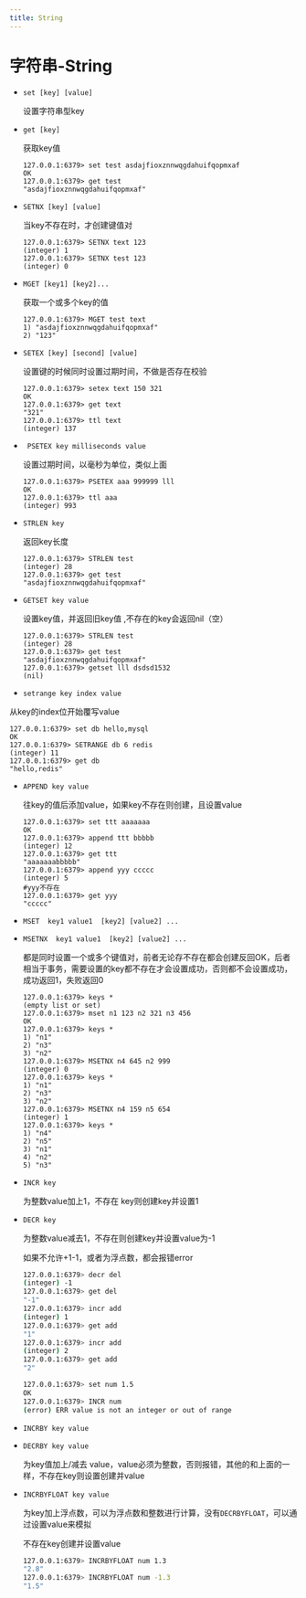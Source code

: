 ```yaml
---
title: String
---
```


# 字符串-String



- `set [key] [value]`

  设置字符串型key

- `get [key]`

  获取key值

  ```bash{1,3}
  127.0.0.1:6379> set test asdajfioxznnwqgdahuifqopmxaf
  OK
  127.0.0.1:6379> get test
  "asdajfioxznnwqgdahuifqopmxaf"
  ```

- `SETNX [key] [value]`

  当key不存在时，才创建键值对

  ```bash{1,3}
  127.0.0.1:6379> SETNX text 123
  (integer) 1
  127.0.0.1:6379> SETNX test 123
  (integer) 0
  ```

  

- `MGET [key1] [key2]...`

  获取一个或多个key的值

  ```bash{1}
  127.0.0.1:6379> MGET test text
  1) "asdajfioxznnwqgdahuifqopmxaf"
  2) "123"
  ```

- `SETEX [key] [second] [value]`

  设置键的时候同时设置过期时间，不做是否存在校验

  ```bash{1}
  127.0.0.1:6379> setex text 150 321
  OK
  127.0.0.1:6379> get text
  "321"
  127.0.0.1:6379> ttl text
  (integer) 137
  ```

- ` PSETEX key milliseconds value`

  设置过期时间，以毫秒为单位，类似上面

  ```bash{1.3}
  127.0.0.1:6379> PSETEX aaa 999999 lll
  OK
  127.0.0.1:6379> ttl aaa
  (integer) 993
  ```

  

- `STRLEN key`

  返回key长度

  ```bash{1,3}
  127.0.0.1:6379> STRLEN test
  (integer) 28
  127.0.0.1:6379> get test
  "asdajfioxznnwqgdahuifqopmxaf"
  ```

- `GETSET key value`

  设置key值，并返回旧key值 ,不存在的key会返回nil（空）

  ```bash{1,3,5}
  127.0.0.1:6379> STRLEN test
  (integer) 28
  127.0.0.1:6379> get test
  "asdajfioxznnwqgdahuifqopmxaf"
  127.0.0.1:6379> getset lll dsdsd1532
  (nil)
  ```

-  `setrange key index value`

  从key的index位开始覆写value

  ```bash{1,3,5}
  127.0.0.1:6379> set db hello,mysql
  OK
  127.0.0.1:6379> SETRANGE db 6 redis
  (integer) 11
  127.0.0.1:6379> get db
  "hello,redis"
  ```

- `APPEND key value`

  往key的值后添加value，如果key不存在则创建，且设置value

  ```bash{1,3,5,7,10}
  127.0.0.1:6379> set ttt aaaaaaa
  OK
  127.0.0.1:6379> append ttt bbbbb
  (integer) 12
  127.0.0.1:6379> get ttt
  "aaaaaaabbbbb"
  127.0.0.1:6379> append yyy ccccc
  (integer) 5
  #yyy不存在
  127.0.0.1:6379> get yyy
  "ccccc"
  ```

  

- `MSET  key1 value1  [key2] [value2] ...`

- `MSETNX  key1 value1  [key2] [value2] ...`

  都是同时设置一个或多个键值对，前者无论存不存在都会创建反回OK，后者相当于事务，需要设置的key都不存在才会设置成功，否则都不会设置成功，成功返回1，失败返回0

  ```bash{1,3,5,9,11,15,17}
  127.0.0.1:6379> keys *
  (empty list or set)
  127.0.0.1:6379> mset n1 123 n2 321 n3 456
  OK
  127.0.0.1:6379> keys *
  1) "n1"
  2) "n3"
  3) "n2"
  127.0.0.1:6379> MSETNX n4 645 n2 999
  (integer) 0
  127.0.0.1:6379> keys *
  1) "n1"
  2) "n3"
  3) "n2"
  127.0.0.1:6379> MSETNX n4 159 n5 654
  (integer) 1
  127.0.0.1:6379> keys *
  1) "n4"
  2) "n5"
  3) "n1"
  4) "n2"
  5) "n3"
  ```

- `INCR key`

  为整数value加上1，不存在 key则创建key并设置1

- `DECR key`

  为整数value减去1，不存在则创建key并设置value为-1

  如果不允许+1-1，或者为浮点数，都会报错error

  ```bash
  127.0.0.1:6379> decr del
  (integer) -1
  127.0.0.1:6379> get del
  "-1"
  127.0.0.1:6379> incr add
  (integer) 1
  127.0.0.1:6379> get add
  "1"
  127.0.0.1:6379> incr add
  (integer) 2
  127.0.0.1:6379> get add
  "2"
  
  127.0.0.1:6379> set num 1.5
  OK
  127.0.0.1:6379> INCR num
  (error) ERR value is not an integer or out of range
  ```

- `INCRBY key value`

- `DECRBY key value`

  为key值加上/减去 value，value必须为整数，否则报错，其他的和上面的一样，不存在key则设置创建并value

- `INCRBYFLOAT key value`

  为key加上浮点数，可以为浮点数和整数进行计算，没有`DECRBYFLOAT`，可以通过设置value来模拟

  不存在key创建并设置value

  ```bash
  127.0.0.1:6379> INCRBYFLOAT num 1.3
  "2.8"
  127.0.0.1:6379> INCRBYFLOAT num -1.3
  "1.5"
  ```

  